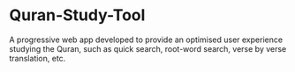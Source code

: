 # Quran-Study-Tool
A progressive web app developed to provide an optimised user experience studying the Quran, such as quick search, root-word search, verse by verse translation, etc.
